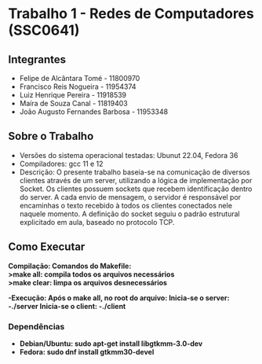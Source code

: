 # Trabalho 1 - Redes de Computadores (SSC0641)

## Integrantes

- Felipe de Alcântara Tomé - 11800970 
- Francisco Reis Nogueira - 11954374
- Luiz Henrique Pereira - 11918539
- Maíra de Souza Canal - 11819403
- João Augusto Fernandes Barbosa - 11953348

## Sobre o Trabalho
- Versões do sistema operacional testadas: Ubunut 22.04, Fedora 36
- Compiladores: gcc 11 e 12
- Descrição:
	O presente trabalho baseia-se na comunicação de diversos clientes através de um server, utilizando a lógica de implementação por Socket.
	Os clientes possuem sockets que recebem identificação dentro do server. A cada envio de mensagem, o servidor é responsável por encaminhas o texto recebido à todos os clientes conectados nele naquele momento.
	A definição do socket seguiu o padrão estrutural explicitado em aula, baseado no protocolo TCP.
	
## Como Executar
<b>Compilação: Comandos do Makefile:<b/>
	<br/>
	>make all: compila todos os arquivos necessários<br/>
	>make clear: limpa os arquivos desnecessários<br/>
	
-Execução: Após o make all, no root do arquivo:
	Inicia-se o server:
		-./server
	Inicia-se o client:
		-./client

### Dependências
- **Debian/Ubuntu:** sudo apt-get install libgtkmm-3.0-dev
- **Fedora:** sudo dnf install gtkmm30-devel

